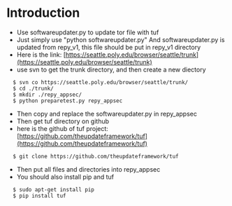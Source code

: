Introduction
======================================
* Use softwareupdater.py to update tor file with tuf
* Just simply use "python softwareupdater.py"
  And softwareupdater.py is updated from repy_v1, this file should be put in repy_v1 directory
* Here is the link: [https://seattle.poly.edu/browser/seattle/trunk](https://seattle.poly.edu/browser/seattle/trunk)
* use svn to get the trunk directory, and then create a new diectory

```
  $ svn co https://seattle.poly.edu/browser/seattle/trunk/
  $ cd ./trunk/
  $ mkdir ./repy_appsec/
  $ python preparetest.py repy_appsec
```

* Then copy and replace the softwareupdater.py in repy_appsec
* Then get tuf directory on github
* here is the github of tuf project: [https://github.com/theupdateframework/tuf](https://github.com/theupdateframework/tuf)

```
  $ git clone https://github.com/theupdateframework/tuf
```

* Then put all files and directories into repy_appsec
* You should also install pip and tuf

```
  $ sudo apt-get install pip
  $ pip install tuf
```
